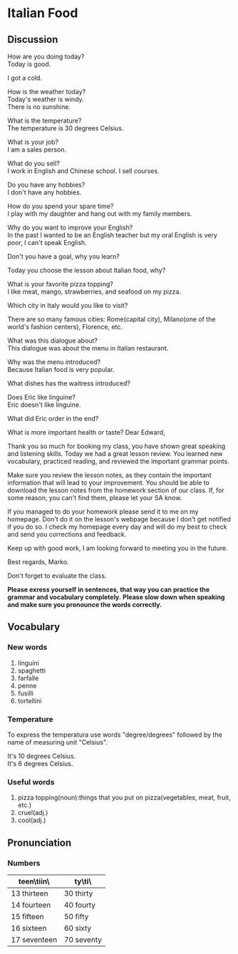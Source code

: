 # Italian Food
## Discussion
How are you doing today?  
Today is good.  

I got a cold.  

How is the weather today?  
Today's weather is windy.  
There is no sunshine.  

What is the temperature?  
The temperature is 30 degrees Celsius.  

What is your job?  
I am a sales person.  

What do you sell?  
I work in English and Chinese school. I sell courses.   

Do you have any hobbies?  
I don't have any hobbies.  

How do you spend your spare time?  
I play with my daughter and hang out with my family members.  

Why do you want to improve your English?  
In the past I wanted to be an English teacher but my oral English is very poor, I can't speak English. 

Don't you have a goal, why you learn?  

Today you choose the lesson about Italian food, why?  

What is your favorite pizza topping?  
I like meat, mango, strawberries, and seafood on my pizza.  

Which city in Italy would you like to visit?  

There are so many famous cities: Rome(capital city), Milano(one of the world's fashion centers), Florence, etc.  

What was this dialogue about?  
This dialogue was about the menu in Italian restaurant.  

Why was the menu introduced?  
Because Italian food is very popular.  

What dishes has the waitress introduced?  

Does Eric like linguine?  
Eric doesn't like linguine.  

What did Eric order in the end?  


What is more important health or taste?  Dear Edward,

Thank you so much for booking my class, you have shown great speaking and listening skills. Today we had a great lesson review. You learned new vocabulary, practiced reading, and reviewed the important grammar points.

Make sure you review the lesson notes, as they contain the important information that will lead to your improvement. You should be able to download the lesson notes from the homework section of our class. If, for some reason, you can't find them, please let your SA know.

If you managed to do your homework please send it to me on my homepage. Don't do it on the lesson's webpage because I don't get notified if you do so. I check my homepage every day and will do my best to check and send you corrections and feedback.

Keep up with good work, I am looking forward to meeting you in the future.  

Best regards,
Marko.

Don't forget to evaluate the class.




**Please exress yourself in sentences, that way you can practice the grammar and vocabulary completely.**
**Please slow down when speaking and make sure you pronounce the words correctly.**

## Vocabulary
### New words
1. linguini
1. spaghetti
1. farfalle
1. penne
1. fusilli
1. tortellini

### Temperature
To express the temperatura use words "degree/degrees" followed by the name of measuring unit "Celsius".  

It's 10 degrees Celsius.  
It's 6 degrees Celsius.  

### Useful words
1. pizza topping(noun):things that you put on pizza(vegetables, meat, fruit, etc.)
1. cruel(adj.)
1. cool(adj.)

## Pronunciation
### Numbers
| teen\tiin\ | ty\ti\
| --- | ---
| 13 thirteen | 30 thirty
| 14 fourteen | 40 fourty
| 15 fifteen | 50 fifty
| 16 sixteen | 60 sixty
| 17 seventeen | 70 seventy
